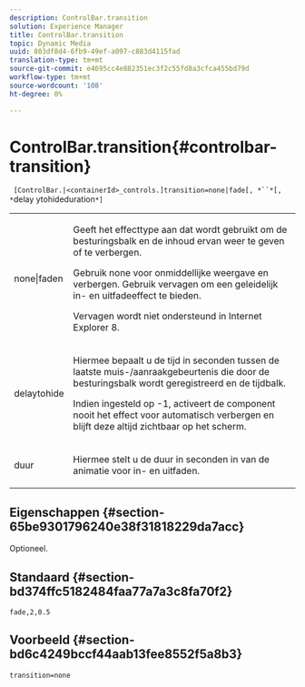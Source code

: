 ```yaml
---
description: ControlBar.transition
solution: Experience Manager
title: ControlBar.transition
topic: Dynamic Media
uuid: 803df8d4-6fb9-49ef-a097-c883d4115fad
translation-type: tm+mt
source-git-commit: e4695cc4e882351ec3f2c55fd8a3cfca455bd79d
workflow-type: tm+mt
source-wordcount: '108'
ht-degree: 0%

---
```



# ControlBar.transition{#controlbar-transition}

` [ControlBar.|<containerId>_controls.]transition=none|fade[, *``*[, *`delay ytohideduration`*]`

<table id="table_76B7F064B9CD46BA86931A9C841F777B"> 
 <tbody> 
  <tr> 
   <td colname="col1"> <p> <span class="codeph"> none|faden</span> </p> </td> 
   <td colname="col2"> <p> Geeft het effecttype aan dat wordt gebruikt om de besturingsbalk en de inhoud ervan weer te geven of te verbergen. </p> <p>Gebruik <span class="codeph"> none</span> voor onmiddellijke weergave en verbergen. Gebruik <span class="codeph"> vervagen</span> om een geleidelijk in- en uitfadeeffect te bieden. </p> <p>Vervagen wordt niet ondersteund in Internet Explorer 8. </p> </td> 
  </tr> 
  <tr> 
   <td colname="col1"> <p> <span class="codeph"> <span class="varname"> delaytohide</span> </span> </p> </td> 
   <td colname="col2"> <p>Hiermee bepaalt u de tijd in seconden tussen de laatste muis-/aanraakgebeurtenis die door de besturingsbalk wordt geregistreerd en de tijdbalk. </p> <p> Indien ingesteld op <span class="codeph"> -1</span>, activeert de component nooit het effect voor automatisch verbergen en blijft deze altijd zichtbaar op het scherm. </p> </td> 
  </tr> 
  <tr> 
   <td colname="col1"> <p> <span class="codeph"> <span class="varname"> duur</span> </span> </p> </td> 
   <td colname="col2"> <p>Hiermee stelt u de duur in seconden in van de animatie voor in- en uitfaden. </p> </td> 
  </tr> 
 </tbody> 
</table>

## Eigenschappen {#section-65be9301796240e38f31818229da7acc}

Optioneel.

## Standaard {#section-bd374ffc5182484faa77a7a3c8fa70f2}

`fade,2,0.5`

## Voorbeeld {#section-bd6c4249bccf44aab13fee8552f5a8b3}

`transition=none`
